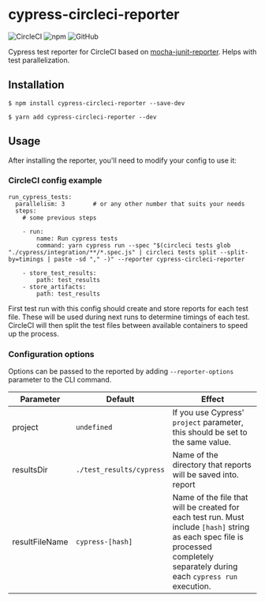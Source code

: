 # cypress-circleci-reporter

![CircleCI](https://img.shields.io/circleci/build/github/ksocha/cypress-circleci-reporter?style=flat-square)
![npm](https://img.shields.io/npm/v/cypress-circleci-reporter?style=flat-square)
![GitHub](https://img.shields.io/github/license/ksocha/cypress-circleci-reporter?style=flat-square)

Cypress test reporter for CircleCI based on [mocha-junit-reporter](https://github.com/michaelleeallen/mocha-junit-reporter). Helps with test parallelization.

## Installation

```shell
$ npm install cypress-circleci-reporter --save-dev
```

```shell
$ yarn add cypress-circleci-reporter --dev
```

## Usage

After installing the reporter, you'll need to modify your config to use it:

### CircleCI config example

```
run_cypress_tests:
  parallelism: 3        # or any other number that suits your needs
  steps:
    # some previous steps

    - run:
        name: Run cypress tests
        command: yarn cypress run --spec "$(circleci tests glob "./cypress/integration/**/*.spec.js" | circleci tests split --split-by=timings | paste -sd "," -)" --reporter cypress-circleci-reporter

    - store_test_results:
        path: test_results
    - store_artifacts:
        path: test_results
```

First test run with this config should create and store reports for each test file. These will be used during next runs to determine timings of each test. CircleCI will then split the test files between available containers to speed up the process.

### Configuration options

Options can be passed to the reported by adding `--reporter-options` parameter to the CLI command.

| Parameter      | Default                  | Effect                                                                                                                                                                          |
| -------------- | ------------------------ | ------------------------------------------------------------------------------------------------------------------------------------------------------------------------------- |
| project        | `undefined`              | If you use Cypress' `project` parameter, this should be set to the same value.                                                                                                  |
| resultsDir     | `./test_results/cypress` | Name of the directory that reports will be saved into. report                                                                                                                   |
| resultFileName | `cypress-[hash]`         | Name of the file that will be created for each test run. Must include `[hash]` string as each spec file is processed completely separately during each `cypress run` execution. |
